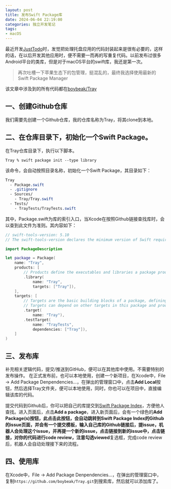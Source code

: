 ```yaml
---
layout: post
title: 发布Swift Package库
date: 2024-06-04 22:19:00
categories: 独立开发笔记
tags:
- macOS
---
```


最近开发[JustTodo](https://github.com/boybeak/JustTodo)时，发觉把处理托盘应用的代码封装起来是很有必要的，这样的话，在以后开发其他应用时，便不需要一而再的写重复代码。以前发布过很多Android平台的类库，但是对于macOS平台的swift库，我还是第一次。
> 再次吐槽一下苹果生态下的包管理，挺混乱的，最终我选择使用最新的Swift Package Manager

该文章中涉及到的所有代码都在[boybeak/Tray](https://github.com/boybeak/Tray)

## 一、创建Github仓库
我们需要先创建一个Github仓库，我的仓库名称为Tray，将其clone到本地。

## 二、在仓库目录下，初始化一个Swift Package。
在Tray仓库目录下，执行以下脚本。
```shell
Tray % swift package init --type library
```
该命令，会自动按照目录名称，初始化一个Swift Package，其目录如下：
```css
Tray
  - Package.swift
  - .gitignore
  - Sources/
    - Tray/Tray.swift
  - Tests/
    - TrayTests/TrayTests.swift
```
其中，Package.swift为库的索引入口，当Xcode在按照Github链接查找库时，会以查到此文件为准则。其内容如下：
```swift
// swift-tools-version: 5.10
// The swift-tools-version declares the minimum version of Swift required to build this package.

import PackageDescription

let package = Package(
    name: "Tray",
    products: [
        // Products define the executables and libraries a package produces, making them visible to other packages.
        .library(
            name: "Tray",
            targets: ["Tray"]),
    ],
    targets: [
        // Targets are the basic building blocks of a package, defining a module or a test suite.
        // Targets can depend on other targets in this package and products from dependencies.
        .target(
            name: "Tray"),
        .testTarget(
            name: "TrayTests",
            dependencies: ["Tray"]),
    ]
)
```

## 三、发布库
补充相关逻辑代码，提交/推送到GitHub，便可以在其他库中使用。不需要特别的发布操作。
在正式发布前，也可以本地使用，创建一个新项目，在Xcode中，File -> Add Package Denpendencies...，在弹出的管理窗口中，点击**Add Local**按钮，然后选择Tray文件夹，便可以本地使用，同时，你也可以在项目中，直接编辑该库的代码。

提交代码到Github后，你可以把自己的库提交到[Swift Package Index](https://swiftpackageindex.com/)，方便他人查找。进入页面后，点击**Add a package**，进入新页面后，会有一个绿色的**Add Package(s)**按钮，此点击此按钮，会自动跳转到Swift Package Index的Github的issue页面，并会有一个提交模板，输入自己库的Github链接后，提issue，机器人会处理这个issue，并再提一个新的issue，点击链接到新的issue中，点击链接，对你的代码进行code review，注意勾选**viewed**复选框，完成code review后，机器人会自动处理接下来的流程。

## 四、使用库
在Xcode中，File -> Add Package Denpendencies...，在弹出的管理窗口中，复制`https://github.com/boybeak/Tray.git`到搜索库，然后就可以添加库了。
